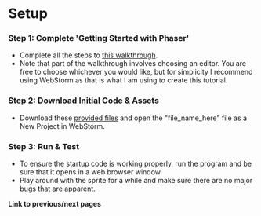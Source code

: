 # Setup

### Step 1: Complete 'Getting Started with Phaser'
- Complete all the steps to [this walkthrough](https://phaser.io/tutorials/getting-started-phaser3).
- Note that part of the walkthrough involves choosing an editor. You are free to choose whichever you would like, but for simplicity I recommend using WebStorm as that is what I am using to create this tutorial.


### Step 2: Download Initial Code & Assets
- Download these [provided files](./assets.zip) and open the "file_name_here" file as a New Project in WebStorm.


### Step 3: Run & Test
- To ensure the startup code is working properly, run the program and be sure that it opens in a web browser window.
- Play around with the sprite for a while and make sure there are no major bugs that are apparent.


**Link to previous/next pages** 
